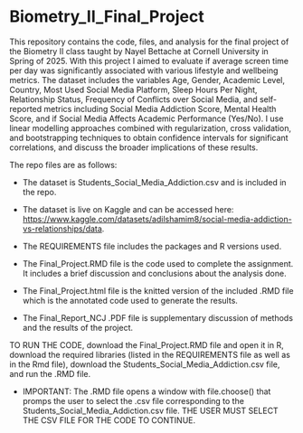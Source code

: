 # Biometry_II_Final_Project
This repository contains the code, files, and analysis for the final project of the Biometry II class taught by Nayel Bettache at Cornell University in Spring of 2025. With this project I aimed to evaluate if average screen time per day was significantly associated with various lifestyle and wellbeing metrics. The dataset includes the variables Age, Gender, Academic Level, Country, Most Used Social Media Platform, Sleep Hours Per Night, Relationship Status, Frequency of Conflicts over Social Media, and self-reported metrics including Social Media Addiction Score, Mental Health Score, and if Social Media Affects Academic Performance (Yes/No). I use linear modelling approaches combined with regularization, cross validation, and bootstrapping techniques to obtain confidence intervals for significant correlations, and discuss the broader implications of these results.

The repo files are as follows:

- The dataset is Students_Social_Media_Addiction.csv and is included in the repo. 

- The dataset is live on Kaggle and can be accessed here: https://www.kaggle.com/datasets/adilshamim8/social-media-addiction-vs-relationships/data.

- The REQUIREMENTS file includes the packages and R versions used. 

- The Final_Project.RMD file is the code used to complete the assignment. It includes a brief discussion and conclusions about the analysis done.

- The Final_Project.html file is the knitted version of the included .RMD file which is the annotated code used to generate the results.

- The Final_Report_NCJ .PDF file is supplementary discussion of methods and the results of the project.

TO RUN THE CODE, download the Final_Project.RMD file and open it in R, download the required libraries (listed in the REQUIREMENTS file as well as in the Rmd file), download the Students_Social_Media_Addiction.csv file, and run the .RMD file.

- IMPORTANT: The .RMD file opens a window with file.choose() that promps the user to select the .csv file corresponding to the Students_Social_Media_Addiction.csv file. THE USER MUST SELECT THE CSV FILE FOR THE CODE TO CONTINUE. 



